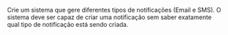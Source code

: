 Crie um sistema que gere diferentes tipos de notificações (Email e SMS). O sistema deve ser capaz de criar uma notificação sem saber exatamente qual tipo de notificação está sendo criada.